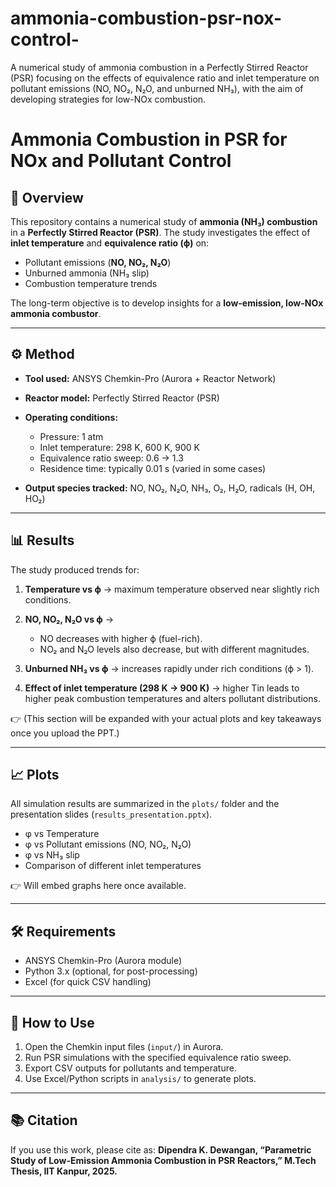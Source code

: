 # ammonia-combustion-psr-nox-control-
A numerical study of ammonia combustion in a Perfectly Stirred Reactor (PSR) focusing on the effects of equivalence ratio and inlet temperature on pollutant emissions (NO, NO₂, N₂O, and unburned NH₃), with the aim of developing strategies for low-NOx combustion.


# Ammonia Combustion in PSR for NOx and Pollutant Control

## 📌 Overview

This repository contains a numerical study of **ammonia (NH₃) combustion** in a **Perfectly Stirred Reactor (PSR)**.
The study investigates the effect of **inlet temperature** and **equivalence ratio (ϕ)** on:

* Pollutant emissions (**NO, NO₂, N₂O**)
* Unburned ammonia (NH₃ slip)
* Combustion temperature trends

The long-term objective is to develop insights for a **low-emission, low-NOx ammonia combustor**.

---

## ⚙️ Method

* **Tool used:** ANSYS Chemkin-Pro (Aurora + Reactor Network)
* **Reactor model:** Perfectly Stirred Reactor (PSR)
* **Operating conditions:**

  * Pressure: 1 atm
  * Inlet temperature: 298 K, 600 K, 900 K
  * Equivalence ratio sweep: 0.6 → 1.3
  * Residence time: typically 0.01 s (varied in some cases)
* **Output species tracked:** NO, NO₂, N₂O, NH₃, O₂, H₂O, radicals (H, OH, HO₂)

---

## 📊 Results

The study produced trends for:

1. **Temperature vs ϕ** → maximum temperature observed near slightly rich conditions.
2. **NO, NO₂, N₂O vs ϕ** →

   * NO decreases with higher ϕ (fuel-rich).
   * NO₂ and N₂O levels also decrease, but with different magnitudes.
3. **Unburned NH₃ vs ϕ** → increases rapidly under rich conditions (ϕ > 1).
4. **Effect of inlet temperature (298 K → 900 K)** → higher Tin leads to higher peak combustion temperatures and alters pollutant distributions.

👉 (This section will be expanded with your actual plots and key takeaways once you upload the PPT.)

---

## 📈 Plots

All simulation results are summarized in the `plots/` folder and the presentation slides (`results_presentation.pptx`).

* φ vs Temperature
* φ vs Pollutant emissions (NO, NO₂, N₂O)
* φ vs NH₃ slip
* Comparison of different inlet temperatures

👉 Will embed graphs here once available.

---

## 🛠 Requirements

* ANSYS Chemkin-Pro (Aurora module)
* Python 3.x (optional, for post-processing)
* Excel (for quick CSV handling)

---

## 🚀 How to Use

1. Open the Chemkin input files (`input/`) in Aurora.
2. Run PSR simulations with the specified equivalence ratio sweep.
3. Export CSV outputs for pollutants and temperature.
4. Use Excel/Python scripts in `analysis/` to generate plots.

---

## 📚 Citation

If you use this work, please cite as:
**Dipendra K. Dewangan, “Parametric Study of Low-Emission Ammonia Combustion in PSR Reactors,” M.Tech Thesis, IIT Kanpur, 2025.**
